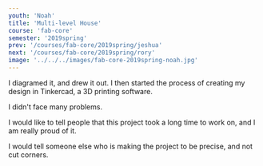 ```yaml
---
youth: 'Noah'
title: 'Multi-level House'
course: 'fab-core'
semester: '2019spring'
prev: '/courses/fab-core/2019spring/jeshua'
next: '/courses/fab-core/2019spring/rory'
image: '../../../images/fab-core-2019spring-noah.jpg'
---
```


I diagramed it, and drew it out. I then started the process of creating my design in Tinkercad, a 3D printing software.

I didn't face many problems.

I would like to tell people that this project took a long time to work on, and I am really proud of it.

I would tell someone else who is making the project to be precise, and not cut corners.